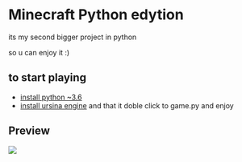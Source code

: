 
# Minecraft Python edytion 

its my second bigger project in python 

so u can enjoy it :) 




## to start playing

 - [install python ~3.6](https://www.python.org/downloads/)
 - [install ursina engine](https://www.ursinaengine.org/installation.html)
 and that it doble click to game.py and enjoy
## Preview 

![](https://user-images.githubusercontent.com/65898012/173879836-f72497bd-4ffc-4bac-9e39-382d1bd2fd8b.gif)
